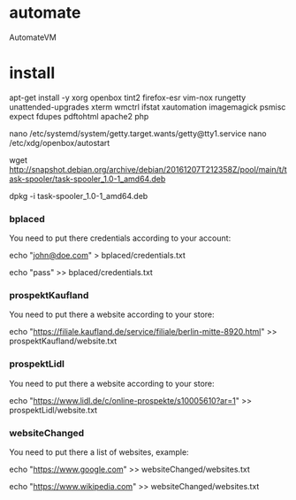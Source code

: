# automate
AutomateVM

# install
apt-get install -y xorg openbox tint2 firefox-esr vim-nox rungetty unattended-upgrades xterm wmctrl ifstat xautomation imagemagick psmisc expect fdupes pdftohtml apache2 php

nano /etc/systemd/system/getty.target.wants/getty\@tty1.service
nano /etc/xdg/openbox/autostart

wget http://snapshot.debian.org/archive/debian/20161207T212358Z/pool/main/t/task-spooler/task-spooler_1.0-1_amd64.deb

dpkg -i task-spooler_1.0-1_amd64.deb

### bplaced
You need to put there credentials according to your account:

echo "john@doe.com" > bplaced/credentials.txt

echo "pass" >> bplaced/credentials.txt
### prospektKaufland
You need to put there a website according to your store:

echo "https://filiale.kaufland.de/service/filiale/berlin-mitte-8920.html" >> prospektKaufland/website.txt
### prospektLidl
You need to put there a website according to your store:

echo "https://www.lidl.de/c/online-prospekte/s10005610?ar=1" >> prospektLidl/website.txt
### websiteChanged
You need to put there a list of websites, example:

echo "https://www.google.com" >> websiteChanged/websites.txt

echo "https://www.wikipedia.com" >> websiteChanged/websites.txt
